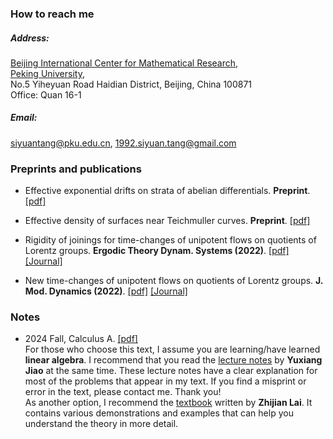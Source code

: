 

### How to reach me

##### Address:    
[Beijing International Center for Mathematical Research](https://bicmr.pku.edu.cn/),       
[Peking University](https://english.pku.edu.cn/),        
No.5 Yiheyuan Road Haidian District, Beijing, China 100871      
Office: Quan 16-1

##### Email:    
siyuantang@pku.edu.cn, 1992.siyuan.tang@gmail.com      

### Preprints and publications

- Effective exponential drifts on strata of abelian differentials. <strong>Preprint</strong>. [[pdf]](../MargulisFunction.pdf)

- Effective density of surfaces near Teichmuller curves. <strong>Preprint</strong>.  [[pdf]](../EffectiveDensity.pdf)

- Rigidity of joinings for time-changes of unipotent flows on quotients of Lorentz groups. <strong>Ergodic Theory Dynam. Systems (2022)</strong>. [[pdf]](../Joinings.pdf) [[Journal]](https://doi.org/10.1017/etds.2022.83)

- New time-changes of unipotent flows on quotients of Lorentz groups. <strong>J. Mod. Dynamics (2022)</strong>. [[pdf]](../NewTimeChanges.pdf) [[Journal]](https://doi.org/10.3934/jmd.2022002) 

### Notes

- 2024 Fall, Calculus A.  [[pdf]](../Calculus.pdf)     
For those who choose this text, I assume you are learning/have learned <strong><strong>linear algebra</strong></strong>. I recommend that you read the [lecture notes](https://yuxiangjiao.github.io/Notes/) by <strong>Yuxiang Jiao</strong> at the same time. These lecture notes have a clear explanation for most of the problems that appear in my text.  If you find a misprint or error in the text, please contact me. Thank you!   
As another option, I recommend the [textbook](https://gitee.com/galvin-lai/Advanced-Mathematics-Class-B-07) written by <strong>Zhijian Lai</strong>. It contains various demonstrations and examples that can help you understand the theory in more detail.